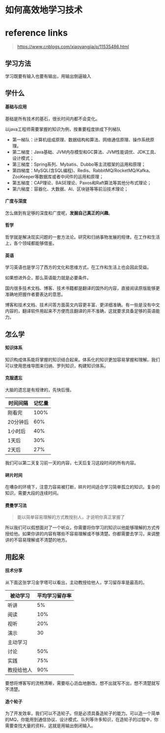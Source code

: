 # 如何高效地学习技术

# reference links

>  https://www.cnblogs.com/xiaoyangjia/p/11535486.html 

## 学习方法

学习既要有输入也要有输出，用输出倒逼输入

## 学什么

#### 基础与应用

基础是所有技术的基石，很长时间内都不会变化。

以java工程师需要掌握的知识为例，按重要程度排成下列梯队

- 第一梯队：计算机组成原理、数据结构和算法、网络通信原理、操作系统原理。
- 第二梯度：Java基础、JVM内存模型和GC算法、JVM性能调优、JDK工具、设计模式；
- 第三梯度：Spring系列、Mybatis、Dubbo等主流框架的运用和原理；
- 第四梯度：MySQL(含SQL编程)、Redis、RabbitMQ/RocketMQ/Kafka、ZooKeeper等数据库或者中间件的运用和原理；
- 第五梯度：CAP理论、BASE理论、Paxos和Raft算法等其他分布式理论；
- 第六梯度：容器化、大数据、AI、区块链等等前沿技术理论；

#### 广度与深度

怎么做到有足够的深度和广度呢，**发掘自己真正的兴趣**。

#### 哲学

哲学就是解决现实问题的一套方法论。研究和归纳事物发展的规律。在工作和生活上，各个领域都能够借鉴。

#### 英语

学习英语也是学习了西方的文化和思维方式，在工作和生活上也会因此受益。

如果想进外企，那么英语能力就是必要条件。

国内很多技术文档、博客、技术书籍都是翻译的国外的内容，直接阅读原版能够更准确地把握作者要表达的意思。

博客和技术文档、技术问答方面英文内容更丰富、更详细准确。有一些是没有中文内容的，翻译软件用起来不方便而且翻译的并不准确，这就要求具备足够的英语能力。

## 怎么学

#### 知识体系

知识构成体系能将掌握的知识结合起来。体系化的知识更加容易掌握和理解。我们可以使用思维导图来归纳、罗列知识，构建知识体系。

#### 克服遗忘

大脑的遗忘是有规律的，先快后慢。

| 时间间隔     |   记忆量   |
| ---- | ---- |
|刚看完	|100%|
|20分钟后	|60%|
|1小时后	|40%|
|1天后	|30%|
|2天后	|27%|

我们可以第二天复习前一天的内容，七天后复习这段时间的所有内容。

#### 碎片时间

在嘈杂的环境下，注意力容易被打断，碎片时间适合学习简单孤立的知识。复杂的知识，需要大段的连续时间。

#### 费曼学习法

> 能以简单容易理解的方式教授别人，才说明你真正掌握了

所以我们可以假想面对了一个听众，你需要将你学习的知识以他能够理解的方式传授给他。如果你讲的内容有哪些不容易理解或不够清楚。你都需要去学习，来调整讲的不容易理解或不清楚的地方。

## 用起来

#### 技术分享

从下面这张学习金字塔可以看出，主动教授给他人，学习留存率是最高的。

| 被动学习   | 平均学习留存率 |
| ---------- | -------------- |
| 听讲       | 5%             |
| 阅读       | 10%            |
| 视听       | 20%            |
| 演示       | 30             |
| 主动学习   |                |
| 讨论       | 50%            |
| 实践       | 75%            |
| 教授给他人 | 90%            |

要想将博客写的流畅清晰，需要呕心沥血地删改。想不出就写不出，想不清楚就写不清楚。

#### 造个轮子

为了开发效率，我们可以不造轮子。但是必须具备造轮子的能力。可以造一个简单的MQ，你能用到通信协议、设计模式、队列等许多知识，在造轮子的过程中，你需要查找大量的资料，这就是用输出倒闭输入。



